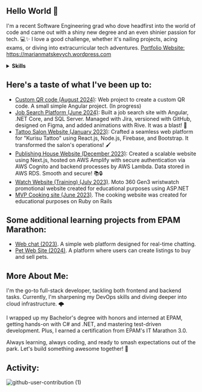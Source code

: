 ## Hello World 👋
I'm a recent Software Engineering grad who dove headfirst into the world of code and came out with a shiny new degree and an even shinier passion for tech. 💻✨ I love a good challenge, whether it's nailing projects, acing exams, or diving into extracurricular tech adventures.
[Portfolio Website:](https://marianmatskevych.wordpress.com) https://marianmatskevych.wordpress.com

<details>
<summary><b>Skills</b></summary>
<div>
[![My Skills](https://skillicons.dev/icons?i=html,css,angular,react,js,ts,bootstrap,cs,dotnet,mysql,aws,azure,firebase,figma)](https://skillicons.dev)
</div>

<summary><b>Learning</b></summary>
<div>
[![My Skills](https://skillicons.dev/icons?i=kubernetes,nestjs,terraform)](https://skillicons.dev)
</div>
</details>

## Here's a taste of what I've been up to:
- [ Custom QR code (August 2024)](https://github.com/MarunNexit/CustomQRCode): Web project to create a custom QR code. A small simple Angular project. (In progress)
- [Job Search Platform (June 2024)](https://github.com/MarunNexit/Search_Job_Website): Built a job search site with Angular, .NET Core, and SQL Server. Managed with Jira, versioned with GitHub, designed on Figma, and added animations with Rive. It was a blast! 🚀 
- [Tattoo Salon Website (January 2023)](https://github.com/MarunNexit/tattoo-salon): Crafted a seamless web platform for "Kurisu Tattoo" using React.js, Node.js, Firebase, and Bootstrap. It transformed the salon's operations! 🖌
- [Publishing House Website (December 2023)](https://github.com/MarunNexit/aws_next): Created a scalable website using Next.js, hosted on AWS Amplify with secure authentication via AWS Cognito and backend processes by AWS Lambda. Data stored in AWS RDS. Smooth and secure! 📚🔒
- [Watch Website (Training) (July 2023)](https://github.com/MarunNexit/Watch_Moto). Moto 360 Gen3 wristwatch promotional website created for educational purposes using ASP.NET
- [MVP Cooking site (June 2023)](https://github.com/MarunNexit/Culinary). The cooking website was created for educational purposes on Ruby on Rails

## Some additional learning projects from EPAM Marathon:
- [Web chat (2023)](https://github.com/MarunNexit/it_marathon). A simple web platform designed for real-time chatting. 
- [Pet Web Site (2024)](https://github.com/MarunNexit/it_marathon_2024). A platform where users can create listings to buy and sell pets.

## More About Me:
I'm the go-to full-stack developer, tackling both frontend and backend tasks. Currently, I'm sharpening my DevOps skills and diving deeper into cloud infrastructure. 🌩

I wrapped up my Bachelor's degree with honors and interned at EPAM, getting hands-on with C# and .NET, and mastering test-driven development. Plus, I earned a certification from EPAM's IT Marathon 3.0.

Always learning, always coding, and ready to smash expectations out of the park. Let's build something awesome together! 🌟

## Activity:
![github-user-contribution (1)](https://github.com/user-attachments/assets/57edbb42-0035-41a3-8f5e-289d54eb89a1)
<!--
**MarunNexit/MarunNexit** is a ✨ _special_ ✨ repository because its `README.md` (this file) appears on your GitHub profile.

Here are some ideas to get you started:

- 🔭 I’m currently working on ...
- 🌱 I’m currently learning ...
- 👯 I’m looking to collaborate on ...
- 🤔 I’m looking for help with ...
- 💬 Ask me about ...
- 📫 How to reach me: ...
- 😄 Pronouns: ...
- ⚡ Fun fact: ...
-->
